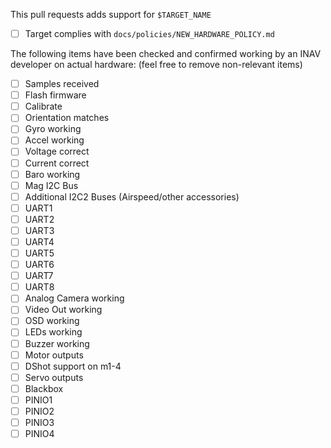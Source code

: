 This pull requests adds support for ``$TARGET_NAME``

 * [ ] Target complies with ``docs/policies/NEW_HARDWARE_POLICY.md``

The following items have been checked and confirmed working by an INAV developer on actual hardware: (feel free to remove non-relevant items)

 * [ ] Samples received
 * [ ] Flash firmware
 * [ ] Calibrate
 * [ ] Orientation matches
 * [ ] Gyro working
 * [ ] Accel working
 * [ ] Voltage correct
 * [ ] Current correct
 * [ ] Baro working
 * [ ] Mag I2C Bus
 * [ ] Additional I2C2 Buses (Airspeed/other accessories)
 * [ ] UART1
 * [ ] UART2
 * [ ] UART3
 * [ ] UART4
 * [ ] UART5
 * [ ] UART6
 * [ ] UART7
 * [ ] UART8
 * [ ] Analog Camera working
 * [ ] Video Out working
 * [ ] OSD working
 * [ ] LEDs working
 * [ ] Buzzer working
 * [ ] Motor outputs
 * [ ] DShot support on m1-4
 * [ ] Servo outputs
 * [ ] Blackbox
 * [ ] PINIO1
 * [ ] PINIO2
 * [ ] PINIO3
 * [ ] PINIO4
